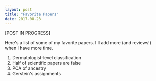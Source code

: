 ```yaml
---
layout: post
title: "Favorite Papers"
date: 2017-08-23
---
```


\[POST IN PROGRESS\]

Here's a list of some of my favorite papers. I'll add more (and reviews!) when I have more time. 

1. Dermatologist-level classification
2. Half of scientific papers are false
3. PCA of ancestry
4. Gerstein's assignments